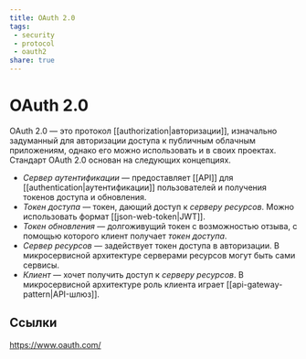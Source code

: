 ```yaml
---
title: OAuth 2.0
tags:
 - security
 - protocol
 - oauth2
share: true
---
```

# OAuth 2.0
OAuth 2.0 — это протокол [[authorization|авторизации]], изначально задуманный для авторизации доступа к публичным облачным приложениям, однако его можно использовать и в своих проектах.
Стандарт OAuth 2.0 основан на следующих концепциях.
 - *Сервер аутентификации* — предоставляет [[API]] для [[authentication|аутентификации]] пользователей и получения токенов доступа и обновления.
 - *Токен доступа* — токен, дающий доступ к *серверу ресурсов*. Можно использовать формат [[json-web-token|JWT]].
 - *Токен обновления* — долгоживущий токен с возможностью отзыва, с помощью которого клиент получает *токен доступа*.
 - *Сервер ресурсов* — задействует токен доступа в авторизации. В микросервисной архитектуре серверами ресурсов могут быть сами сервисы.
 - *Клиент* — хочет получить доступ к *серверу ресурсов*. В микросервисной архитектуре роль клиента играет [[api-gateway-pattern|API-шлюз]].
## Ссылки
https://www.oauth.com/

